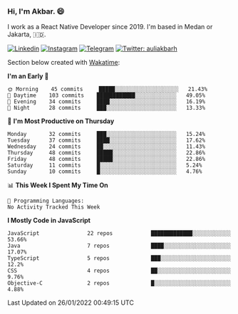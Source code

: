 ### Hi,  I'm Akbar. 😄

I work as a React Native Developer since 2019. I'm based in Medan or Jakarta, :indonesia:. 

<!-- 🔭 Take a look at my [LinkedIn](https://www.linkedin.com/in/aulia-akbar-harahap/) profile. -->

<!-- For now I still don't have a repository to be proud of, but I'm working on it. -->

[![Linkedin](https://img.shields.io/badge/-Aulia%20Akbar%20Harahap-blue?style=flat-square&labelColor=gray&logo=Linkedin&logoColor=white&link=https://www.linkedin.com/in/aulia-akbar-harahap)](https://www.linkedin.com/in/aulia-akbar-harahap)
[![Instagram](https://img.shields.io/badge/-@auliakbarh-orange?style=flat-square&labelColor=gray&logo=Instagram&logoColor=white&link=https://www.instagram.com/auliakbarh)](https://www.instagram.com/auliakbarh)
[![Telegram](https://img.shields.io/badge/-auliakbarh-informational?style=flat-square&labelColor=gray&logo=telegram&logoColor=white&link=https://t.me/auliakbarh)](https://t.me/auliakbarh)
[![Twitter: auliakbarh](https://img.shields.io/twitter/follow/auliakbarh?style=social)](https://twitter.com/auliakbarh)

Section below created with [Wakatime](https://wakatime.com/):
<!--START_SECTION:waka-->
**I'm an Early 🐤** 

```text
🌞 Morning    45 commits     █████░░░░░░░░░░░░░░░░░░░░   21.43% 
🌆 Daytime    103 commits    ████████████░░░░░░░░░░░░░   49.05% 
🌃 Evening    34 commits     ████░░░░░░░░░░░░░░░░░░░░░   16.19% 
🌙 Night      28 commits     ███░░░░░░░░░░░░░░░░░░░░░░   13.33%

```
📅 **I'm Most Productive on Thursday** 

```text
Monday       32 commits     ███░░░░░░░░░░░░░░░░░░░░░░   15.24% 
Tuesday      37 commits     ████░░░░░░░░░░░░░░░░░░░░░   17.62% 
Wednesday    24 commits     ██░░░░░░░░░░░░░░░░░░░░░░░   11.43% 
Thursday     48 commits     █████░░░░░░░░░░░░░░░░░░░░   22.86% 
Friday       48 commits     █████░░░░░░░░░░░░░░░░░░░░   22.86% 
Saturday     11 commits     █░░░░░░░░░░░░░░░░░░░░░░░░   5.24% 
Sunday       10 commits     █░░░░░░░░░░░░░░░░░░░░░░░░   4.76%

```


📊 **This Week I Spent My Time On** 

```text
💬 Programming Languages: 
No Activity Tracked This Week

```

**I Mostly Code in JavaScript** 

```text
JavaScript               22 repos            █████████████░░░░░░░░░░░░   53.66% 
Java                     7 repos             ████░░░░░░░░░░░░░░░░░░░░░   17.07% 
TypeScript               5 repos             ███░░░░░░░░░░░░░░░░░░░░░░   12.2% 
CSS                      4 repos             ██░░░░░░░░░░░░░░░░░░░░░░░   9.76% 
Objective-C              2 repos             █░░░░░░░░░░░░░░░░░░░░░░░░   4.88%

```



 Last Updated on 26/01/2022 00:49:15 UTC
<!--END_SECTION:waka-->


<!--
**auliakbarh/auliakbarh** is a ✨ _special_ ✨ repository because its `README.md` (this file) appears on your GitHub profile.

Here are some ideas to get you started:

- 🔭 I’m currently working on ...
- 🌱 I’m currently learning ...
- 👯 I’m looking to collaborate on ...
- 🤔 I’m looking for help with ...
- 💬 Ask me about ...
- 📫 How to reach me: ...
- 😄 Pronouns: ...
- ⚡ Fun fact: ...
-->
